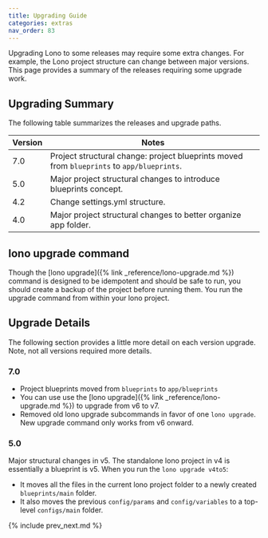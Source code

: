 ```yaml
---
title: Upgrading Guide
categories: extras
nav_order: 83
---
```


Upgrading Lono to some releases may require some extra changes. For example, the Lono project structure can change between major versions. This page provides a summary of the releases requiring some upgrade work.

## Upgrading Summary

The following table summarizes the releases and upgrade paths.

Version | Notes
--- | ---
7.0 | Project structural change: project blueprints moved from `blueprints` to `app/blueprints`.
5.0 | Major project structural changes to introduce blueprints concept.
4.2 | Change settings.yml structure.
4.0 | Major project structural changes to better organize app folder.

## lono upgrade command

Though the [lono upgrade]({% link _reference/lono-upgrade.md %}) command is designed to be idempotent and should be safe to run, you should create a backup of the project before running them. You run the upgrade command from within your lono project.

## Upgrade Details

The following section provides a little more detail on each version upgrade. Note, not all versions required more details.

### 7.0

* Project blueprints moved from `blueprints` to `app/blueprints`
* You can use use the [lono upgrade]({% link _reference/lono-upgrade.md %}) to upgrade from v6 to v7.
* Removed old lono upgrade subcommands in favor of one `lono upgrade`. New upgrade command only works from v6 onward.

### 5.0

Major structural changes in v5. The standalone lono project in v4 is essentially a blueprint is v5. When you run the `lono upgrade v4to5`:

* It moves all the files in the current lono project folder to a newly created `blueprints/main` folder.
* It also moves the previous `config/params` and `config/variables` to a top-level `configs/main` folder.

{% include prev_next.md %}
